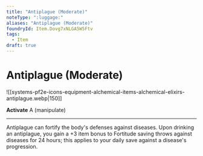 ```yaml
---
title: "Antiplague (Moderate)"
noteType: ":luggage:"
aliases: "Antiplague (Moderate)"
foundryId: Item.Dovg7xNLGA5W5Ftv
tags:
  - Item
draft: true
---
```


# Antiplague (Moderate)
![[systems-pf2e-icons-equipment-alchemical-items-alchemical-elixirs-antiplague.webp|150]]

**Activate** A (manipulate)

* * *

Antiplague can fortify the body's defenses against diseases. Upon drinking an antiplague, you gain a +3 item bonus to Fortitude saving throws against diseases for 24 hours; this applies to your daily save against a disease's progression.


